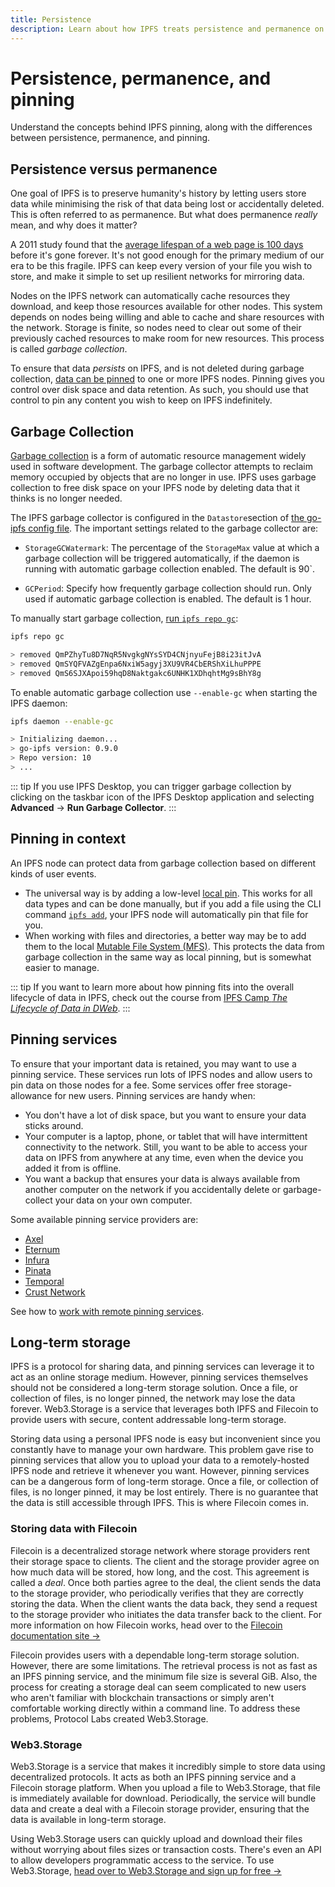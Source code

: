 ```yaml
---
title: Persistence
description: Learn about how IPFS treats persistence and permanence on the web and how pinning can help keep data from being discarded.
---
```


# Persistence, permanence, and pinning

Understand the concepts behind IPFS pinning, along with the differences between persistence, permanence, and pinning.

## Persistence versus permanence

One goal of IPFS is to preserve humanity's history by letting users store data while minimising the risk of that data being lost or accidentally deleted. This is often referred to as permanence. But what does permanence _really_ mean, and why does it matter?

A 2011 study found that the [average lifespan of a web page is 100 days](https://blogs.loc.gov/thesignal/2011/11/the-average-lifespan-of-a-webpage/) before it's gone forever. It's not good enough for the primary medium of our era to be this fragile. IPFS can keep every version of your file you wish to store, and make it simple to set up resilient networks for mirroring data.

Nodes on the IPFS network can automatically cache resources they download, and keep those resources available for other nodes. This system depends on nodes being willing and able to cache and share resources with the network. Storage is finite, so nodes need to clear out some of their previously cached resources to make room for new resources. This process is called _garbage collection_.

To ensure that data _persists_ on IPFS, and is not deleted during garbage collection, [data can be pinned](../how-to/pin-files.md) to one or more IPFS nodes. Pinning gives you control over disk space and data retention. As such, you should use that control to pin any content you wish to keep on IPFS indefinitely.

## Garbage Collection

[Garbage collection](<https://en.wikipedia.org/wiki/Garbage_collection_(computer_science)>) is a form of automatic resource management widely used in software development. The garbage collector attempts to reclaim memory occupied by objects that are no longer in use. IPFS uses garbage collection to free disk space on your IPFS node by deleting data that it thinks is no longer needed.

The IPFS garbage collector is configured in the `Datastore`section of [the go-ipfs config file](https://github.com/ipfs/go-ipfs/blob/master/docs/config.md). The important settings related to the garbage collector are:

- `StorageGCWatermark`: The percentage of the `StorageMax` value at which a garbage collection will be triggered automatically, if the daemon is running with automatic garbage collection enabled. The default is 90`.

- `GCPeriod`: Specify how frequently garbage collection should run. Only used if automatic garbage collection is enabled. The default is 1 hour.

To manually start garbage collection, [run `ipfs repo gc`](../reference/cli.md#ipfs-repo-gc):

```bash
ipfs repo gc

> removed QmPZhyTu8D7NqR5NvgkgNYsSYD4CNjnyuFejB8i23itJvA
> removed QmSYQFVAZgEnpa6NxiW5agyj3XU9VR4CbERShXiLhuPPPE
> removed QmS6SJXApoi59hqD8Naktgakc6UNHK1XDhqhtMg9sBhY8g
```

To enable automatic garbage collection use `--enable-gc` when starting the IPFS daemon:

```bash
ipfs daemon --enable-gc

> Initializing daemon...
> go-ipfs version: 0.9.0
> Repo version: 10
> ...
```

::: tip
If you use IPFS Desktop, you can trigger garbage collection by clicking on the taskbar icon of the IPFS Desktop application and selecting **Advanced** → **Run Garbage Collector**.
:::

## Pinning in context

An IPFS node can protect data from garbage collection based on different kinds of user events.
- The universal way is by adding a low-level [local pin](../how-to/pin-files.md). This works for all data types and can be done manually, but if you add a file using the CLI command [`ipfs add`](../reference/cli.md#ipfs-add), your IPFS node will automatically pin that file for you.
- When working with files and directories, a better way may be to add them to the local [Mutable File System (MFS)](glossary.md#mfs). This protects the data from garbage collection in the same way as local pinning, but is somewhat easier to manage.


::: tip
If you want to learn more about how pinning fits into the overall lifecycle of data in IPFS, check out the course from [IPFS Camp _The Lifecycle of Data in DWeb_](https://www.youtube.com/watch?v=fLUq0RkiTBA).
:::


## Pinning services

To ensure that your important data is retained, you may want to use a pinning service. These services run lots of IPFS nodes and allow users to pin data on those nodes for a fee. Some services offer free storage-allowance for new users. Pinning services are handy when:

- You don't have a lot of disk space, but you want to ensure your data sticks around.
- Your computer is a laptop, phone, or tablet that will have intermittent connectivity to the network. Still, you want to be able to access your data on IPFS from anywhere at any time, even when the device you added it from is offline.
- You want a backup that ensures your data is always available from another computer on the network if you accidentally delete or garbage-collect your data on your own computer.

Some available pinning service providers are:

- [Axel](https://www.axel.org/2019/07/23/qa-with-the-developers-of-axel-ipfs/)
- [Eternum](https://www.eternum.io/)
- [Infura](https://infura.io/)
- [Pinata](https://pinata.cloud/)
- [Temporal](https://temporal.cloud/)
- [Crust Network](https://crust.network/)

See how to [work with remote pinning services](../how-to/work-with-pinning-services.md).

## Long-term storage

IPFS is a protocol for sharing data, and pinning services can leverage it to act as an online storage medium. However, pinning services themselves should not be considered a long-term storage solution. Once a file, or collection of files, is no longer pinned, the network may lose the data forever. Web3.Storage is a service that leverages both IPFS and Filecoin to provide users with secure, content addressable long-term storage.

Storing data using a personal IPFS node is easy but inconvenient since you constantly have to manage your own hardware. This problem gave rise to pinning services that allow you to upload your data to a remotely-hosted IPFS node and retrieve it whenever you want. However, pinning services can be a dangerous form of long-term storage. Once a file, or collection of files, is no longer pinned, it may be lost entirely. There is no guarantee that the data is still accessible through IPFS. This is where Filecoin comes in.

### Storing data with Filecoin

Filecoin is a decentralized storage network where storage providers rent their storage space to clients. The client and the storage provider agree on how much data will be stored, how long, and the cost. This agreement is called a _deal_. Once both parties agree to the deal, the client sends the data to the storage provider, who periodically verifies that they are correctly storing the data. When the client wants the data back, they send a request to the storage provider who initiates the data transfer back to the client. For more information on how Filecoin works, head over to the [Filecoin documentation site →](https://docs.filecoin.io/about-filecoin/how-filecoin-works/)

Filecoin provides users with a dependable long-term storage solution. However, there are some limitations. The retrieval process is not as fast as an IPFS pinning service, and the minimum file size is several GiB. Also, the process for creating a storage deal can seem complicated to new users who aren't familiar with blockchain transactions or simply aren't comfortable working directly within a command line. To address these problems, Protocol Labs created Web3.Storage.

### Web3.Storage

Web3.Storage is a service that makes it incredibly simple to store data using decentralized protocols. It acts as both an IPFS pinning service and a Filecoin storage platform. When you upload a file to Web3.Storage, that file is immediately available for download. Periodically, the service will bundle data and create a deal with a Filecoin storage provider, ensuring that the data is available in long-term storage.

Using Web3.Storage users can quickly upload and download their files without worrying about files sizes or transaction costs. There's even an API to allow developers programmatic access to the service. To use Web3.Storage, [head over to Web3.Storage and sign up for free →](https://web3.storage)

